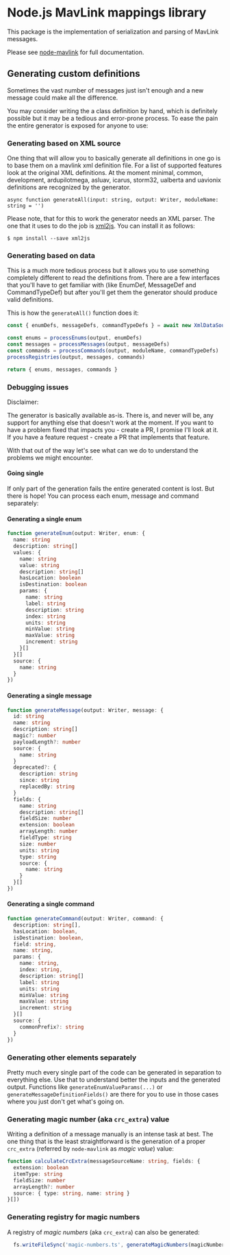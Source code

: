 # Node.js MavLink mappings library

This package is the implementation of serialization and parsing of MavLink messages.

Please see [node-mavlink](https://github.com/ArduPilot/node-mavlink) for full documentation.

## Generating custom definitions

Sometimes the vast number of messages just isn't enough and a new message could make all the difference.

You may consider writing the a class definition by hand, which is definitely possible but it may be a tedious and error-prone process. To ease the pain the entire generator is exposed for anyone to use:

### Generating based on XML source

One thing that will allow you to basically generate all definitions in one go is to base them on a mavlink xml definition file. For a list of supported features look at the original XML definitions. At the moment minimal, common, development, ardupilotmega, asluav, icarus, storm32, ualberta and uavionix definitions are recognized by the generator.

```
async function generateAll(input: string, output: Writer, moduleName: string = '')
```

Please note, that for this to work the generator needs an XML parser. The one that it uses to do the job is [xml2js](https://npmjs.com/package/xml2js). You can install it as follows:

```
$ npm install --save xml2js
```

### Generating based on data

This is a much more tedious process but it allows you to use something completely different to read the definitions from. There are a few interfaces that you'll have to get familiar with (like EnumDef, MessageDef and CommandTypeDef) but after you'll get them the generator should produce valid definitions.

This is how the `generateAll()` function does it:

```typescript
const { enumDefs, messageDefs, commandTypeDefs } = await new XmlDataSource().parse(input)

const enums = processEnums(output, enumDefs)
const messages = processMessages(output, messageDefs)
const commands = processCommands(output, moduleName, commandTypeDefs)
processRegistries(output, messages, commands)

return { enums, messages, commands }
```

### Debugging issues

Disclaimer:

The generator is basically available as-is. There is, and never will be, any support for anything else that doesn't work at the moment. If you want to have a problem fixed that impacts you - create a PR, I promise I'll look at it. If you have a feature request - create a PR that implements that feature.

With that out of the way let's see what can we do to understand the problems we might encounter.

#### Going single

If only part of the generation fails the entire generated content is lost. But there is hope! You can process each enum, message and command separately:

#### Generating a single enum

```typescript
function generateEnum(output: Writer, enum: {
  name: string
  description: string[]
  values: {
    name: string
    value: string
    description: string[]
    hasLocation: boolean
    isDestination: boolean
    params: {
      name: string
      label: string
      description: string
      index: string
      units: string
      minValue: string
      maxValue: string
      increment: string
    }[]
  }[]
  source: {
    name: string
  }
})
```

#### Generating a single message

```typescript
function generateMessage(output: Writer, message: {
  id: string
  name: string
  description: string[]
  magic?: number
  payloadLength?: number
  source: {
    name: string
  }
  deprecated?: {
    description: string
    since: string
    replacedBy: string
  }
  fields: {
    name: string
    description: string[]
    fieldSize: number
    extension: boolean
    arrayLength: number
    fieldType: string
    size: number
    units: string
    type: string
    source: {
      name: string
    }
  }[]
})
```

#### Generating a single command

```typescript
function generateCommand(output: Writer, command: {
  description: string[],
  hasLocation: boolean,
  isDestination: boolean,
  field: string,
  name: string,
  params: {
    name: string,
    index: string,
    description: string[]
    label: string
    units: string
    minValue: string
    maxValue: string
    increment: string
  }[]
  source: {
    commonPrefix?: string
  }
})
```

### Generating other elements separately

Pretty much every single part of the code can be generated in separation to everything else. Use that to understand better the inputs and the generated output. Functions like `generateEnumValueParams(...)` or `generateMessageDefinitionFields()` are there for you to use in those cases where you just don't get what's going on.

### Generating magic number (aka `crc_extra`) value

Writing a definition of a message manually is an intense task at best. The one thing that is the least straightforward is the generation of a proper `crc_extra` (referred by `node-mavlink` as _magic value_) value:

```typescript
function calculateCrcExtra(messageSourceName: string, fields: {
  extension: boolean
  itemType: string
  fieldSize: number
  arrayLength?: number
  source: { type: string, name: string }
}[])
```

### Generating registry for magic numbers

A registry of _magic numbers_ (aka `crc_extra`) can also be generated:

```javascript
  fs.writeFileSync('magic-numbers.ts', generateMagicNumbers(magicNumbers))
```
